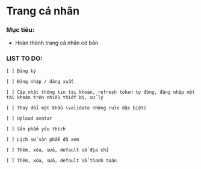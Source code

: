 # Trang cá nhân

### Mục tiêu:

- Hoàn thành trang cá nhân cơ bản

### LIST TO DO:

    [ ] Đăng ký
    
    [ ] Đăng nhập / đăng xuất

    [ ] Cập nhật thông tin tài khoản, refresh token tự động, đăng nhập một tài khoản trên nhiều thiết bị, xử lý 

    [ ] Thay đổi mật khẩu (validate những rule đặc biệt)

    [ ] Upload avatar

    [ ] Sản phẩm yêu thích

    [ ] Lịch sử sản phẩm đã xem

    [ ] Thêm, xóa, sửa, default sổ địa chỉ

    [ ] Thêm, xóa, sửa, default sổ thanh toán

